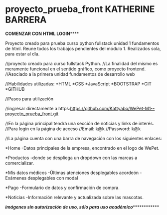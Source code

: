 # proyecto_prueba_front KATHERINE BARRERA

******COMENZAR CON HTML LOGIN**********

Proyecto creado para prueba curso python fullstack unidad 1 fundamentos de html. Reune todos los trabajos pendientes del módulo 1. 
Realizados sola, para estar al día.

//proyecto creado para curso fullstack Python.
//La finalidad del mismo es meramente funcional en el sentido gráfico, como proyecto frontend.
//Asociado a la primera unidad fundamentos de desarrollo web


//Habilidades utilizadas:
*HTML
*CSS
*JavaScript
*BOOTSTRAP
*GIT
*GITHUB

//Pasos para utilización

//ingresar directamente a https:https://github.com/Kattyabo/WePet-M1--proyecto_prueba_front.git

//En la página principal tendrá una sección de noticias y links de interés.
//Para login en la página de acceso 
//Email: k@k
//Password: k@k

//La página cuenta con una barra de navegación con los siguientes enlaces:

  *Home
    -Datos principales de la empresa, encontrado en el logo de WePet.
  
  *Productos
    -donde se despliega un dropdown con las marcas a comercializar.

  *Mis datos médicos
    -Últimas atenciones desplegables acordeón
    -Exámenes desplegables con modal

  *Pago
    -Formulario de datos y confirmación de compra.

  *Noticias
    -Información relevante y actualizada sobre las mascotas.


*******imágenes sin autorización de uso, sólo para uso académico*******************
